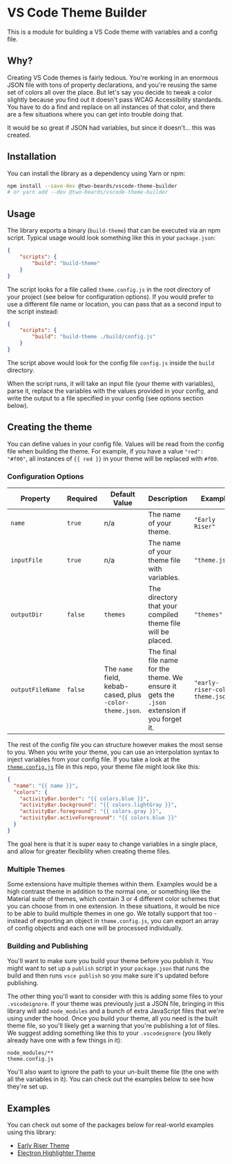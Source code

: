 # VS Code Theme Builder

This is a module for building a VS Code theme with variables and a config file.

## Why?

Creating VS Code themes is fairly tedious. You're working in an enormous JSON file with tons of property declarations, and you're reusing the same set of colors all over the place. But let's say you decide to tweak a color slightly because you find out it doesn't pass WCAG Accessibility standards. You have to do a find and replace on all instances of that color, and there are a few situations where you can get into trouble doing that.

It would be so great if JSON had variables, but since it doesn't... this was created.

## Installation

You can install the library as a dependency using Yarn or npm:

```sh
npm install --save-dev @two-beards/vscode-theme-builder
# or yarn add --dev @two-beards/vscode-theme-builder
```

## Usage

The library exports a binary (`build-theme`) that can be executed via an npm script. Typical usage would look something like this in your `package.json`:

```json
{
    "scripts": {
        "build": "build-theme"
    }
}
```

The script looks for a file called `theme.config.js` in the root directory of your project (see below for configuration options). If you would prefer to use a different file name or location, you can pass that as a second input to the script instead:

```json
{
    "scripts": {
        "build": "build-theme ./build/config.js"
    }
}
```

The script above would look for the config file `config.js` inside the `build` directory.

When the script runs, it will take an input file (your theme with variables), parse it, replace the variables with the values provided in your config, and write the output to a file specified in your config (see options section below).

## Creating the theme

You can define values in your config file. Values will be read from the config file when building the theme. For example, if you have a value `"red": "#f00"`, all instances of `{{ red }}` in your theme will be replaced with `#f00`.

### Configuration Options

| Property | Required | Default Value | Description | Example |
| -------- | -------- | ------------- | ----------- | ------- |
| `name` | `true` | n/a | The name of your theme. | `"Early Riser"` |
| `inputFile` | `true` | n/a | The name of your theme file with variables. | `"theme.json"` |
| `outputDir` | `false` | `themes` | The directory that your compiled theme file will be placed. | `"themes"` |
| `outputFileName` | `false` | The `name` field, kebab-cased, plus `-color-theme.json`. | The final file name for the theme. We ensure it gets the `.json` extension if you forget it. | `"early-riser-color-theme.json"` |

The rest of the config file you can structure however makes the most sense to you. When you write your theme, you can use an interpolation syntax to inject variables from your config file. If you take a look at the [`theme.config.js`](https://github.com/two-beards/vscode-theme-builder/blob/master/theme.config.js) file in this repo, your theme file might look like this:

```json
{
  "name": "{{ name }}",
  "colors": {
    "activityBar.border": "{{ colors.blue }}",
    "activityBar.background": "{{ colors.lightGray }}",
    "activityBar.foreground": "{{ colors.gray }}",
    "activityBar.activeForeground": "{{ colors.blue }}"
  }
}
```

The goal here is that it is super easy to change variables in a single place, and allow for greater flexibility when creating theme files.

### Multiple Themes

Some extensions have multiple themes within them. Examples would be a high contrast theme in addition to the normal one, or something like the Material suite of themes, which contain 3 or 4 different color schemes that you can choose from in one extension. In these situations, it would be nice to be able to build multiple themes in one go. We totally support that too - instead of exporting an object in `theme.config.js`, you can export an array of config objects and each one will be processed individually.

### Building and Publishing

You'll want to make sure you build your theme before you publish it. You might want to set up a `publish` script in your `package.json` that runs the build and then runs `vsce publish` so you make sure it's updated before publishing.

The other thing you'll want to consider with this is adding some files to your `.vscodeignore`. If your theme was previously just a JSON file, bringing in this library will add `node_modules` and a bunch of extra JavaScript files that we're using under the hood. Once you build your theme, all you need is the built theme file, so you'll likely get a warning that you're publishing a lot of files. We suggest adding something like this to your `.vscodeignore` (you likely already have one with a few things in it):

```
node_modules/**
theme.config.js
```

You'll also want to ignore the path to your un-built theme file (the one with all the variables in it). You can check out the examples below to see how they're set up.

## Examples

You can check out some of the packages below for real-world examples using this library:

- [Early Riser Theme](https://github.com/mikemcbride/vscode-early-riser.git)
- [Electron Highlighter Theme](https://github.com/mikemcbride/vscode-electron-highlighter.git)
